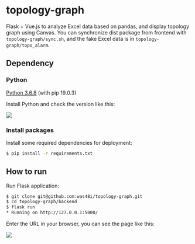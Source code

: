# topology-graph
Flask + Vue.js to analyze Excel data based on pandas, and display topology graph using Canvas. You can synchronize dist package from frontend with `topology-graph/sync.sh`, and the fake Excel data is in `topology-graph/topo_alarm`.
## Dependency
### Python
[Python 3.6.8](https://www.python.org/downloads/release/python-368/) (with pip 19.0.3)

Install Python and check the version like this:

![](https://raw.githubusercontent.com/was48i/mPOST/master/topology-graph/00.png)
### Install packages
Install some required dependencies for deployment:
```bash
$ pip install -r requirements.txt
```
## How to run
Run Flask application:
```bash
$ git clone git@github.com:was48i/topology-graph.git
$ cd topology-graph/backend
$ flask run
* Running on http://127.0.0.1:5000/
```
Enter the URL in your browser, you can see the page like this:

![](https://raw.githubusercontent.com/was48i/mPOST/master/topology-graph/01.png)
